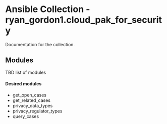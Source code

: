 # Ansible Collection - ryan_gordon1.cloud_pak_for_security

Documentation for the collection.


## Modules 

TBD list of modules

#### Desired modules 
+ get_open_cases
+ get_related_cases
+ privacy_data_types
+ privacy_regulator_types
+ query_cases
